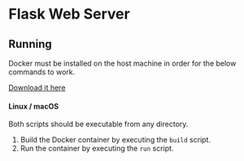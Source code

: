 # Flask Web Server

## Running

Docker must be installed on the host machine in order for the below commands to work.

[Download it here](https://docs.docker.com/)

#### Linux / macOS

Both scripts should be executable from any directory.

1. Build the Docker container by executing the `build` script.
2. Run the container by executing the `run` script.
